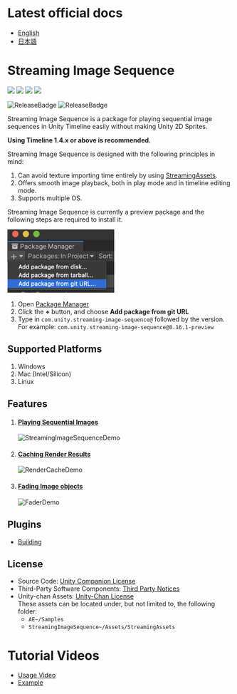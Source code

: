 # Latest official docs
- [English](https://docs.unity3d.com/Packages/com.unity.streaming-image-sequence@latest)
- [日本語](https://docs.unity3d.com/ja/Packages/com.unity.streaming-image-sequence@latest)


# Streaming Image Sequence

[![](https://badge-proxy.cds.internal.unity3d.com/44fe9b4e-feeb-409f-8fcd-d86e42d09b98)](https://badges.cds.internal.unity3d.com/packages/com.unity.streaming-image-sequence/build-info?branch=dev&testWorkflow=package-isolation)
[![](https://badge-proxy.cds.internal.unity3d.com/f9703ad6-4a57-4861-8125-4cec53ece26f)](https://badges.cds.internal.unity3d.com/packages/com.unity.streaming-image-sequence/dependencies-info?branch=dev&testWorkflow=updated-dependencies)
[![](https://badge-proxy.cds.internal.unity3d.com/221d27f5-9807-40c1-8fde-50a1757801b4)](https://badges.cds.internal.unity3d.com/packages/com.unity.streaming-image-sequence/dependants-info)
[![](https://badge-proxy.cds.internal.unity3d.com/1f8f02a0-6e03-417e-9c92-22f978f96c69)](https://badges.cds.internal.unity3d.com/packages/com.unity.streaming-image-sequence/warnings-info?branch=dev)

![ReleaseBadge](https://badge-proxy.cds.internal.unity3d.com/2fe2fc7a-99f7-4bde-b23d-c3358e846fac)
![ReleaseBadge](https://badge-proxy.cds.internal.unity3d.com/84b887b2-1e62-4962-848e-9d6c07023710)

Streaming Image Sequence is a package for playing sequential image sequences in 
Unity Timeline easily without making Unity 2D Sprites.  

**Using Timeline 1.4.x or above is recommended.**

Streaming Image Sequence is designed with the following principles in mind:

1. Can avoid texture importing time entirely by using 
   [StreamingAssets](https://docs.unity3d.com/Manual/StreamingAssets.html).
1. Offers smooth image playback, both in play mode and in timeline editing mode.
1. Supports multiple OS.


Streaming Image Sequence is currently a preview package and the following steps are required to install it.

  ![PackageManager2020](Documentation~/images/PackageManager2020.1.png)
  1. Open [Package Manager](https://docs.unity3d.com/Manual/upm-ui.html) 
  2. Click the **+** button, and choose **Add package from git URL** 
  3. Type in `com.unity.streaming-image-sequence@` followed by the version.  
     For example: `com.unity.streaming-image-sequence@0.16.1-preview`
  
## Supported Platforms

1. Windows
2. Mac (Intel/Silicon)
3. Linux

## Features

1. #### [Playing Sequential Images](./Documentation~/FeaturePlayingSequentialImages.md)

   ![StreamingImageSequenceDemo](Documentation~/images/StreamingImageSequenceDemo.gif)

2. #### [Caching Render Results](./Documentation~/FeatureCachingRenderResults.md)

   ![RenderCacheDemo](Documentation~/images/RenderCacheDemo.gif)

3. #### [Fading Image objects](./Documentation~/FeatureFadingImages.md)

   ![FaderDemo](Documentation~/images/FaderDemo.gif)

## Plugins
* [Building](Plugins~/Docs/en/BuildPlugins.md)

## License
* Source Code: [Unity Companion License](LICENSE.md)
* Third-Party Software Components: [Third Party Notices](Third%20Party%20Notices.md)
* Unity-chan Assets: [Unity-Chan License](http://unity-chan.com/contents/guideline_en/)  
  These assets can be located under, but not limited to, the following folder:
  - `AE~/Samples`
  - `StreamingImageSequence~/Assets/StreamingAssets`  

# Tutorial Videos
* [Usage Video](https://youtu.be/mlRbwqJ74CM)
* [Example](https://youtu.be/4og6rgQdb3c)


